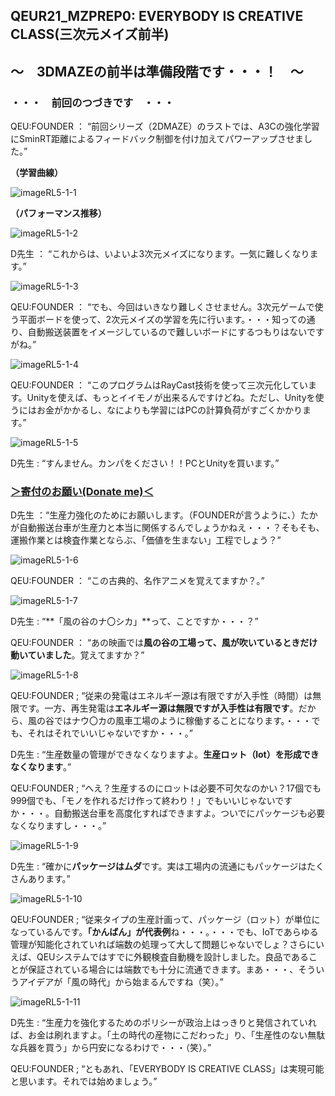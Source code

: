 ## QEUR21_MZPREP0: EVERYBODY IS CREATIVE CLASS(三次元メイズ前半)

## ～　3DMAZEの前半は準備段階です・・・！　～

### ・・・　前回のつづきです　・・・

QEU:FOUNDER ： “前回シリーズ（2DMAZE）のラストでは、A3Cの強化学習にSminRT距離によるフィードバック制御を付け加えてパワーアップさせました。”

**（学習曲線）**

![imageRL5-1-1](https://reinforce.github.io/images/imageRL5-1-1.jpg) 

**（パフォーマンス推移）**

![imageRL5-1-2](https://reinforce.github.io/images/imageRL5-1-2.jpg) 

D先生 ： “これからは、いよいよ3次元メイズになります。一気に難しくなります。”

![imageRL5-1-3](https://reinforce.github.io/images/imageRL5-1-3.jpg) 

QEU:FOUNDER ： “でも、今回はいきなり難しくさせません。3次元ゲームで使う平面ボードを使って、2次元メイズの学習を先に行います。・・・知っての通り、自動搬送装置をイメージしているので難しいボードにするつもりはないですがね。”

![imageRL5-1-4](https://reinforce.github.io/images/imageRL5-1-4.jpg) 

QEU:FOUNDER ： “このプログラムはRayCast技術を使って三次元化しています。Unityを使えば、もっとイイモノが出来るんですけどね。ただし、Unityを使うにはお金がかかるし、なによりも学習にはPCの計算負荷がすごくかかります。”

![imageRL5-1-5](https://reinforce.github.io/images/imageRL5-1-5.jpg) 

D先生 : “すんません。カンパをください！！PCとUnityを買います。”

### [＞寄付のお願い(Donate me)＜](https://www.paypal.com/paypalme/QEUglobal?v=1&utm_source=unp&utm_medium=email&utm_campaign=RT000481&utm_unptid=29844400-7613-11ec-ac72-3cfdfef0498d&ppid=RT000481&cnac=HK&rsta=en_GB%28en-HK%29&cust=5QPFDMW9B2T7Q&unptid=29844400-7613-11ec-ac72-3cfdfef0498d&calc=f860991d89600&unp_tpcid=ppme-social-business-profile-creat-ed&page=main%3Aemail%3ART000481&pgrp=main%3Aemail&e=cl&mchn=em&s=ci&mail=sys&appVersion=1.71.0&xt=104038)

D先生 ：“生産力強化のためにお願いします。（FOUNDERが言うように、）たかが自動搬送台車が生産力と本当に関係するんでしょうかねえ・・・？そもそも、運搬作業とは検査作業とならぶ、「価値を生まない」工程でしょう？”

![imageRL5-1-6](https://reinforce.github.io/images/imageRL5-1-6.jpg) 

QEU:FOUNDER ： “この古典的、名作アニメを覚えてますか？。”

![imageRL5-1-7](https://reinforce.github.io/images/imageRL5-1-7.jpg) 

D先生 : “**「風の谷のナ〇シカ」**って、ことですか・・・？”

QEU:FOUNDER ： “あの映画では**風の谷の工場って、風が吹いているときだけ動いていました**。覚えてますか？”

![imageRL5-1-8](https://reinforce.github.io/images/imageRL5-1-8.jpg) 

QEU:FOUNDER ; “従来の発電はエネルギー源は有限ですが入手性（時間）は無限です。一方、再生発電は**エネルギー源は無限ですが入手性は有限です**。だから、風の谷ではナウ〇カの風車工場のように稼働することになります。・・・でも、それはそれでいいじゃないですか・・・。”

D先生 : “生産数量の管理ができなくなりますよ。**生産ロット（lot）を形成できなくなります**。”

QEU:FOUNDER ; “へえ？生産するのにロットは必要不可欠なのかい？17個でも999個でも、「モノを作れるだけ作って終わり！」でもいいじゃないですか・・・。自動搬送台車を高度化すればできますよ。ついでにパッケージも必要なくなりますし・・・。”

![imageRL5-1-9](https://reinforce.github.io/images/imageRL5-1-9.jpg) 

D先生 : “確かに**パッケージはムダ**です。実は工場内の流通にもパッケージはたくさんあります。”

![imageRL5-1-10](https://reinforce.github.io/images/imageRL5-1-10.jpg) 

QEU:FOUNDER ; “従来タイプの生産計画って、パッケージ（ロット）が単位になっているんです。**「かんばん」が代表例**ね・・・。・・・でも、IoTであらゆる管理が知能化されていれば端数の処理って大して問題じゃないでしょ？さらにいえば、QEUシステムではすでに外観検査自動機を設計しました。良品であることが保証されている場合には端数でも十分に流通できます。まあ・・・、そういうアイデアが「風の時代」から始まるんですね（笑）。”

![imageRL5-1-11](https://reinforce.github.io/images/imageRL5-1-11.jpg) 

D先生 : “生産力を強化するためのポリシーが政治上はっきりと発信されていれば、お金は刷れますよ。「土の時代の産物にこだわった」り、「生産性のない無駄な兵器を買う」から円安になるわけで・・・（笑）。”

QEU:FOUNDER ; “ともあれ、「EVERYBODY IS CREATIVE CLASS」は実現可能と思います。それでは始めましょう。”

